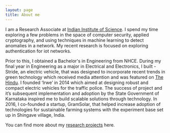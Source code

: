 ```yaml
---
layout: page
title: About me
---
```


I am a Research Associate at [Indian Institute of Science](http://www.iisc.ac.in/). I spend my time  exploring a few problems in the space of computer security, applied cryptography, and using techniques in machine learning to detect anomalies in a network. My recent research is focused on exploring authentication for iot networks. 

Prior to this, I obtained a Bachelor's in Engineering from NHCE. During my final year in Engineering as a major in Electrical and Electronics, I built - Stride, an electric vehicle, that was designed to incorporate recent trends in green technology which  received media attention and was featured on [The Hindu](http://www.thehindu.com/todays-paper/tp-miscellaneous/tp-others/ep-campus/article6140253.ece). I founded  ‘Irwe’ in 2014 which aimed at designing robust and compact electric vehicles for the traffic police. The success of project and it’s subsequent implementation and adoption by the State Government of Karnataka inspired me to build scalable solutions through technology. In 2016, I co-founded a startup, GramSolar, that  helped increase adoption of technologies for sustainable farming systems with the experiment base set up in Shingave village, India. 

You can find more about my [research projects](https://sunithan29.github.io/hyde/projects/) here. 




